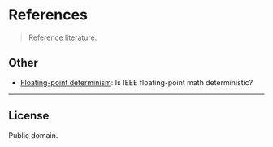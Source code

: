 References
===
> Reference literature.


## Other

* 	[Floating-point determinism](https://randomascii.wordpress.com/2013/07/16/floating-point-determinism/): Is IEEE floating-point math deterministic?

---
## License

Public domain.